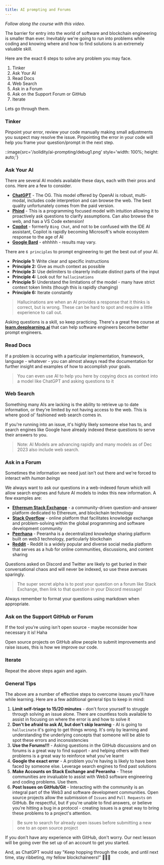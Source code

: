 ```yaml
---
title: AI prompting and Forums
---
```


_Follow along the course with this video._

The barrier for entry into the world of software and blockchain engineering is smaller than ever. Inevitably we're going to run into problems while coding and knowing where and how to find solutions is an extremely valuable skill.

Here are the exact 6 steps to solve any problem you may face.

1. Tinker
2. Ask Your AI
3. Read Docs
4. Web Search
5. Ask in a Forum
6. Ask on the Support Forum or GitHub
7. Iterate

Lets go through them.

### Tinker

Pinpoint your error, review your code manually making small adjustments you suspect may resolve the issue. Pinpointing the error in your code will help you frame your question/prompt in the next step.

::image{src='/solidity/ai-prompting/debug1.png' style='width: 100%; height: auto;'}

### Ask Your AI

There are several AI models available these days, each with their pros and cons. Here are a few to consider.

- [**ChatGPT**](https://chat.openai.com) - The OG. This model offered by OpenAI is robust, multi-modal, includes code interpretion and can browse the web. The best quality unfortunately comes from the paid version.
- [**Phind**](https://www.phind.com/search?home=true) - This is a programming focused model with intuition allowing it to proactively ask questions to clarify assumptions. Can also browse the web, and has a VS Code extension!
- [**Copilot**](https://www.microsoft.com/en-us/edge/features/copilot?form=MA13FJ) - formerly `Bing Chat`, and not to be confused with the IDE AI assistant, Copilot is rapidly becoming Microsoft's whole ecosystem response to the age of AI
- [**Google Bard**](https://bard.google.com/) - ehhhhh - results may vary.

There are `6 principles` to prompt engineering to get the best out of your AI.

- **Principle 1:** Write clear and specific instructions
- **Principle 2:** Give as much context as possible
- **Principle 3:** Use delimiters to clearerly indicate distinct parts of the input
- **Principle 4:** Look out for `hallucinations`
- **Principle 5:** Understand the limitations of the model - many have strict context token limits (though this is rapidly changing)
- **Principle 6:** Iterate constantly

> Hallucinations are when an AI provides a response that it thinks is correct, but is wrong. These can be hard to spot and require a little experience to call out.

Asking questions is a skill, so keep practicing. There's a great free course at [**learn.deeplearning.ai**](https://learn.deeplearning.ai/) that can help software engineers become better prompt engineers.

### Read Docs

If a problem is occuring with a particular implementation, framework, language - whatever - you can almost always read the documentation for further insight and examples of how to accomplish your goals.

> You can even use AI to help you here by copying docs as context into a model like ChatGPT and asking questions to it

### Web Search

Something many AIs are lacking is the ability to retrieve up to date information, or they're limited by not having access to the web. This is where good ol' fashioned web search comes in.

If you're running into an issue, it's highly likely someone else has to, and search engines like Google have already indexed these questions to serve their answers to you.

> Note: AI Models are advancing rapidly and many models as of Dec 2023 also include web search.

### Ask in a Forum

Sometimes the information we need just isn't out there and we're forced to interact with _human beings_

We always want to ask our questions in a web-indexed forum which will allow search engines and future AI models to index this new information. A few examples are:

- [**Ethereum Stack Exchange**](https://ethereum.stackexchange.com/) - a community-driven question-and-answer platform dedicated to Ethereum, and blockchain technology
- [**Stack Overflow**](https://stackoverflow.com/) - online platform that facilitates knowledge exchange and problem-solving within the global programming and software development community
- [**Peerhana**](https://peeranha.io) - Peeranha is a decentralized knowledge sharing platform built on web3 technology, particularly blockchain
- [**Reddit**](https://www.reddit.com/) - Reddit is a widely popular and diverse social media platform that serves as a hub for online communities, discussions, and content sharing

Questions asked on Discord and Twitter are likely to get buried in their conversational chaos and will never be indexed, so use these avenues sparingly.

> The super secret alpha is to post your question on a forum like Stack Exchange, then link to that question in your Discord message!

Always remember to format your questions using markdown when appropriate.

### Ask on the Support GitHub or Forum

If the tool you're using isn't open source - maybe reconsider how necessary it is! Haha

Open source projects on GitHub allow people to submit improvements and raise issues, this is how we improve our code.

### Iterate

Repeat the above steps again and again.

### General Tips

The above are a number of effective steps to overcome issues you'll have while learning. Here are a few additional general tips to keep in mind:

1. **Limit self-triage to 15/20 minutes** - don't force yourself to struggle through solving an issue alone. There are countless tools available to assist in focusing on where the error is and how to solve it
2. **Don't be afraid to ask AI, but don't skip learning** - AI is going to `hallucinate` it's going to get things wrong. It's only by learning and understanding the underlying concepts that someone will be able to spot these errors and inconsistencies
3. **Use the Forums!!!** - Asking questions in the GitHub discussions and on forums is a great way to find support - and helping others with their problems is a great way to reinforce what you've learnt
4. **Google the exact error** - A problem you're having is likely to have been faced by someone else. Leverage search engines to find past solutions
5. **Make Accounts on Stack Exchange and Peeranha** - These communities are invaluable to assist with Web3 software engineering and coding problems. Use them.
6. **Post Issues on GitHub/Git** - Interacting with the community is an integral part of the Web3 and software development communities. Open source projects allow the submission of `Issues` and `Pull Requests` on GitHub. Be respectful, but if you're unable to find answers, or believe you're hitting a bug in a protocol - creating issues is a great way to bring these problems to a project's attention.

> Be sure to search for already open issues before submitting a new one to an open source project

If you don't have any experience with GitHub, don't worry. Our next lesson will be going over the set up of an account to get you started.

And, as ChatGPT would say "Keep hopping through the code, and until next time, stay ribbeting, my fellow blockchaineers!" 🤦‍♂️😬
